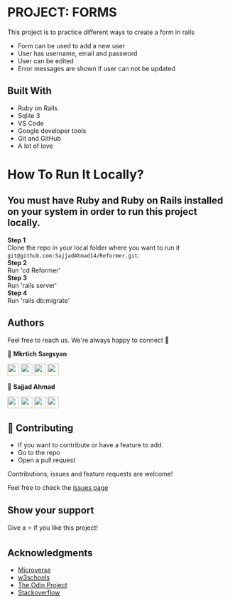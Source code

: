 # PROJECT: FORMS

This project is to practice different ways to create a form in rails

- Form can be used to add a new user
- User has username, email and password
- User can be edited
- Error messages are shown if user can not be updated

## Built With

- Ruby on Rails
- Sqlite 3
- VS Code
- Google developer tools
- Git and GitHub
- A lot of love


# How To Run It Locally?


## You must have Ruby and Ruby on Rails installed on your system in order to run this  project locally.

**Step 1**<br>
Clone the repo in your local folder where you want to run it<br>
`git@github.com:SajjadAhmad14/Reformer.git`.<br>
**Step 2**<br>
Run 'cd Reformer'<br>
**Step 3**<br>
Run 'rails server'<br>
**Step 4**<br>
Run 'rails db:migrate'


## Authors

Feel free to reach us. We're always happy to connect :slightly_smiling_face:

👤 **Mkrtich Sargsyan**


[<code><img height="26" src="https://cdn.iconscout.com/icon/free/png-256/github-153-675523.png"></code>](https://github.com/MkrtichSargsyan)
[<code><img height="26" src="https://upload.wikimedia.org/wikipedia/sco/thumb/9/9f/Twitter_bird_logo_2012.svg/1200px-Twitter_bird_logo_2012.svg.png"></code>](https://twitter.com/MkrtichSargsyan)
[<code><img height="26" src="https://upload.wikimedia.org/wikipedia/commons/thumb/c/c9/Linkedin.svg/1200px-Linkedin.svg.png"></code>](https://www.linkedin.com/in/mkrtich-sargsyan/)
[<code><img height="26" src="https://upload.wikimedia.org/wikipedia/commons/a/ab/Gmail_Icon.svg"></code>](mailto:mkrtichsargsyan24@gmail.com)


👤 **Sajjad Ahmad**


[<code><img height="26" src="https://cdn.iconscout.com/icon/free/png-256/github-153-675523.png"></code>](https://github.com/SajjadAhmad14)
[<code><img height="26" src="https://upload.wikimedia.org/wikipedia/sco/thumb/9/9f/Twitter_bird_logo_2012.svg/1200px-Twitter_bird_logo_2012.svg.png"></code>](https://twitter.com/Sajjad_Ahmad14)
[<code><img height="26" src="https://upload.wikimedia.org/wikipedia/commons/thumb/c/c9/Linkedin.svg/1200px-Linkedin.svg.png"></code>](https://www.linkedin.com/in/sajjadahmad14)
[<code><img height="26" src="https://upload.wikimedia.org/wikipedia/commons/a/ab/Gmail_Icon.svg"></code>](jogimar14@gmail.com)



## 🤝 Contributing

- If you want to contribute or have a feature to add.
- Go to the repo
- Open a pull request

Contributions, issues and feature requests are welcome!

Feel free to check the [issues page](https://github.com/SajjadAhmad14/Reformer/issues)

## Show your support

Give a ⭐️ if you like this project!

## Acknowledgments

- <a href="https://www.microverse.org/" target="_blank">Microverse</a>
- <a href="https://www.w3schools.com/" target="_blank">w3schools</a> 
- <a href="https://www.theodinproject.com/" target="_blank">The Odin Project</a>
- <a href="https://www.stackoverflow.com/" target="_blank">Stackoverflow</a>